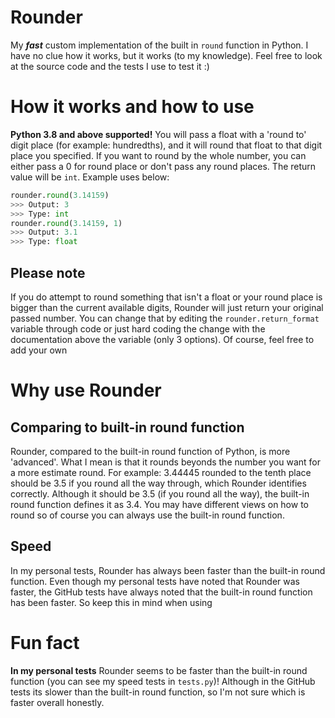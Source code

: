 # Rounder
My ***fast*** custom implementation of the built in `round` function in Python. I have no clue how it works, but it works (to my knowledge). Feel free to look at the source code and the tests I use to test it :)

# How it works and how to use
**Python 3.8 and above supported!** You will pass a float with a 'round to' digit place (for example: hundredths), and it will round that float to that digit place you specified. If you want to round by the whole number, you can either pass a 0 for round place or don't pass any round places. The return value will be `int`. Example uses below:
```py
rounder.round(3.14159)
>>> Output: 3
>>> Type: int
rounder.round(3.14159, 1)
>>> Output: 3.1
>>> Type: float
```
## Please note
If you do attempt to round something that isn't a float or your round place is bigger than the current available digits, Rounder will just return your original passed number. You can change that by editing the `rounder.return_format` variable through code or just hard coding the change with the documentation above the variable (only 3 options). Of course, feel free to add your own

# Why use Rounder
## Comparing to built-in round function
Rounder, compared to the built-in round function of Python, is more 'advanced'. What I mean is that it rounds beyonds the number you want for a more estimate round. For example: 3.44445 rounded to the tenth place should be 3.5 if you round all the way through, which Rounder identifies correctly. Although it should be 3.5 (if you round all the way), the built-in round function defines it as 3.4. You may have different views on how to round so of course you can always use the built-in round function. 

## Speed
In my personal tests, Rounder has always been faster than the built-in round function. Even though my personal tests have noted that Rounder was faster, the GitHub tests have always noted that the built-in round function has been faster. So keep this in mind when using

# Fun fact
**In my personal tests** Rounder seems to be faster than the built-in round function (you can see my speed tests in `tests.py`)! Although in the GitHub tests its slower than the built-in round function, so I'm not sure which is faster overall honestly.
